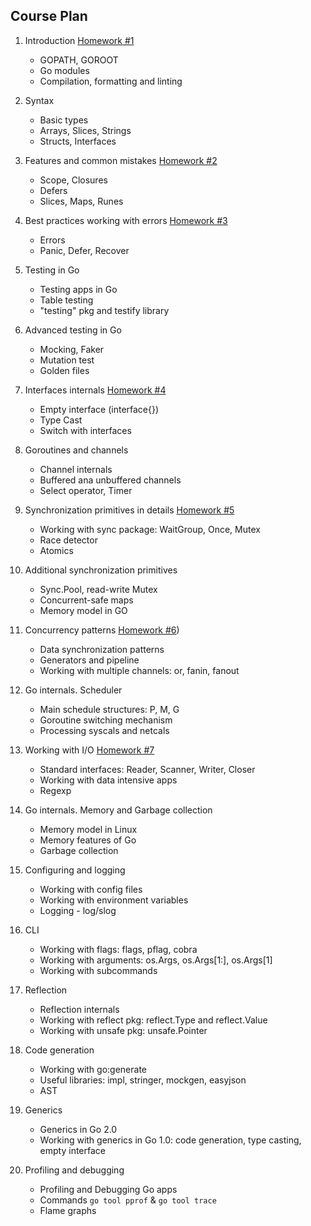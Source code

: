 Course Plan
---

1. Introduction [Homework #1](./hw01_hello_otus)

    * GOPATH, GOROOT
    * Go modules
    * Compilation, formatting and linting

2. Syntax

    * Basic types
    * Arrays, Slices, Strings
    * Structs, Interfaces

3. Features and common mistakes [Homework #2](./hw02_unpack_string)

    * Scope, Closures
    * Defers
    * Slices, Maps, Runes

4. Best practices working with errors [Homework #3](./hw03_frequency_analysis)

    * Errors
    * Panic, Defer, Recover

5. Testing in Go

    * Testing apps in Go
    * Table testing
    * "testing" pkg and testify library

6. Advanced testing in Go

    * Mocking, Faker
    * Mutation test
    * Golden files

7. Interfaces internals [Homework #4](./hw04_lru_cache)

    * Empty interface (interface{})
    * Type Cast
    * Switch with interfaces

8. Goroutines and channels

    * Channel internals
    * Buffered ana unbuffered channels
    * Select operator, Timer

9. Synchronization primitives in details [Homework #5](./hw05_parallel_execution)

    * Working with sync package: WaitGroup, Once, Mutex
    * Race detector
    * Atomics

10. Additional synchronization primitives

    * Sync.Pool, read-write Mutex
    * Concurrent-safe maps
    * Memory model in GO

11. Concurrency patterns [Homework #6](./hw06_pipeline_execution))

    * Data synchronization patterns
    * Generators and pipeline
    * Working with multiple channels: or, fanin, fanout

12. Go internals. Scheduler

    * Main schedule structures: P, M, G
    * Goroutine switching mechanism
    * Processing syscals and netcals

13. Working with I/O [Homework #7](./hw07_file_copying)

    * Standard interfaces: Reader, Scanner, Writer, Closer
    * Working with data intensive apps
    * Regexp

14. Go internals. Memory and Garbage collection

    * Memory model in Linux
    * Memory features of Go
    * Garbage collection

15. Configuring and logging

    * Working with config files
    * Working with environment variables
    * Logging - log/slog

16. CLI

    * Working with flags: flags, pflag, cobra
    * Working with arguments: os.Args, os.Args[1:], os.Args[1]
    * Working with subcommands

17. Reflection

    * Reflection internals
    * Working with reflect pkg: reflect.Type and reflect.Value
    * Working with unsafe pkg: unsafe.Pointer

18. Code generation

    * Working with go:generate
    * Useful libraries: impl, stringer, mockgen, easyjson
    * AST

19. Generics

    * Generics in Go 2.0
    * Working with generics in Go 1.0: code generation, type casting, empty interface

20. Profiling and debugging

    * Profiling and Debugging Go apps
    * Commands `go tool pprof` & `go tool trace`
    * Flame graphs


